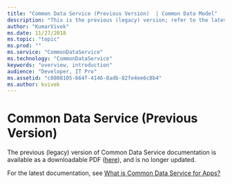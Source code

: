 ```yaml
---
title: "Common Data Service (Previous Version)  | Common Data Model"
description: "This is the previous (legacy) version; refer to the latest version."
author: "KumarVivek"
ms.date: 11/27/2018
ms.topic: "topic"
ms.prod: ""
ms.service: "CommonDataService"
ms.technology: "CommonDataService"
keywords: "overview, introduction"
audience: "Developer, IT Pro"
ms.assetid: "c0808105-664f-4146-8adb-82fe4ee6c8b4"
ms.author: kvivek
---
```


# Common Data Service (Previous Version)

The previous (legacy) version of Common Data Service documentation is available as a downloadable PDF ([here](https://go.microsoft.com/fwlink/?linkid=2043404)), and is no longer updated.

For the latest documentation, see [What is Common Data Service for Apps?](https://docs.microsoft.com/powerapps/maker/common-data-service/data-platform-intro) 
